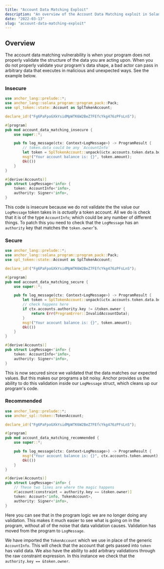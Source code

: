 ```yaml
---
title: "Account Data Matching Exploit"
description: "An overview of the Account Data Matching exploit in Solana programs"
date: "2022-03-13"
slug: "account-data-matching-exploit"
---
```

## Overview
The account data matching vulnerability is when your program does not properly validate the structure of the data you are acting upon.
When you do not properly validate your program's data shape, a bad actor can pass in arbitrary data that executes in malicious and unexpected ways.
See the example below.
### Insecure

```rust
use anchor_lang::prelude::*;
use anchor_lang::solana_program::program_pack::Pack;
use spl_token::state::Account as SplTokenAccount;

declare_id!("Fg6PaFpoGXkYsidMpWTK6W2BeZ7FEfcYkg476zPFsLnS");

#[program]
pub mod account_data_matching_insecure {
    use super::*;

    pub fn log_message(ctx: Context<LogMessage>) -> ProgramResult {
        // token.data could be any `AccountInfo`
        let token = SplTokenAccount::unpack(&ctx.accounts.token.data.borrow())?;
        msg!("Your account balance is: {}", token.amount);
        Ok(())
    }
}

#[derive(Accounts)]
pub struct LogMessage<'info> {
    token: AccountInfo<'info>,
    authority: Signer<'info>,
}
```
This code is insecure because we do not validate the the value our `LogMessage` token takes in is *actually* a token account.
All we do is check that it is of the type `AccountInfo`; which could be any number of different things.
To patch this you need to check that the `LogMessage` has an `authority` key that matches the `token.owner`'s.

### Secure

```rust
use anchor_lang::prelude::*;
use anchor_lang::solana_program::program_pack::Pack;
use spl_token::state::Account as SplTokenAccount;

declare_id!("Fg6PaFpoGXkYsidMpWTK6W2BeZ7FEfcYkg476zPFsLnS");

#[program]
pub mod account_data_matching_secure {
    use super::*;

    pub fn log_message(ctx: Context<LogMessage>) -> ProgramResult {
        let token = SplTokenAccount::unpack(&ctx.accounts.token.data.borrow())?;
        // check happens here
        if ctx.accounts.authority.key != &token.owner {
            return Err(ProgramError::InvalidAccountData);
        }
        msg!("Your acocunt balance is: {}", token.amount);
        Ok(())
    }
}

#[derive(Accounts)]
pub struct LogMessage<'info> {
    token: AccountInfo<'info>,
    authority: Signer<'info>,
}
```
This is now secured since we validated that the data matches our expected values.
But this makes our programs a bit noisy.
Anchor provides us the ability to do this validation inside our `LogMessage` struct, which cleans up our program's code.

### Recommended
```rust
use anchor_lang::prelude::*;
use anchor_spl::token::TokenAccount;

declare_id!("Fg6PaFpoGXkYsidMpWTK6W2BeZ7FEfcYkg476zPFsLnS");

#[program]
pub mod account_data_matching_recommended {
    use super::*;

    pub fn log_message(ctx: Context<LogMessage>) -> ProgramResult {
        msg!("Your acocunt balance is: {}", ctx.accounts.token.amount);
        Ok(())
    }
}

#[derive(Accounts)]
pub struct LogMessage<'info> {
    // These two lines are where the magic happens
    #[account(constraint = authority.key == &token.owner)]
    token: Account<'info, TokenAccount>,
    authority: Signer<'info>,
}
```
Here you can see that in the program logic we are no longer doing any validation.
This makes it much easier to see what is going on in the program, without all of the noise that data validation causes.
Validation has moved from the program to `LogMessage`.


We have imported the `TokenAccount` which we use in place of the generic `AccountInfo`.
This will check that the account that gets passed into `token` has valid data.
We also have the ability to add arbitrary validations through the raw constraint expression.
In this instance we check that the `authority.key == &token.owner`.
